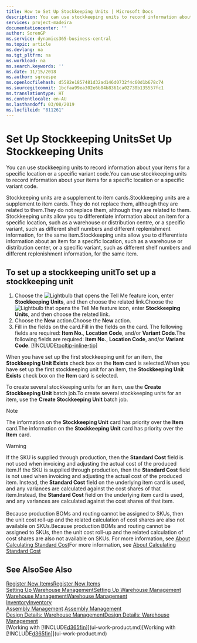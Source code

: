 ```yaml
---
title: How to Set Up Stockkeeping Units | Microsoft Docs
description: You can use stockkeeping units to record information about your items for a specific location or a specific variant code.
services: project-madeira
documentationcenter: ''
author: SorenGP
ms.service: dynamics365-business-central
ms.topic: article
ms.devlang: na
ms.tgt_pltfrm: na
ms.workload: na
ms.search.keywords: ''
ms.date: 11/15/2018
ms.author: sgroespe
ms.openlocfilehash: d5582e1857481d32ad146d0732f4c60d1b678c74
ms.sourcegitcommit: 1bcfaa99ea302e6b84b8361ca02730b135557fc1
ms.translationtype: HT
ms.contentlocale: en-AU
ms.lasthandoff: 03/08/2019
ms.locfileid: "811261"
---
```

# <a name="set-up-stockkeeping-units"></a><span data-ttu-id="5e453-103">Set Up Stockkeeping Units</span><span class="sxs-lookup"><span data-stu-id="5e453-103">Set Up Stockkeeping Units</span></span>
<span data-ttu-id="5e453-104">You can use stockkeeping units to record information about your items for a specific location or a specific variant code.</span><span class="sxs-lookup"><span data-stu-id="5e453-104">You can use stockkeeping units to record information about your items for a specific location or a specific variant code.</span></span>  

 <span data-ttu-id="5e453-105">Stockkeeping units are a supplement to item cards.</span><span class="sxs-lookup"><span data-stu-id="5e453-105">Stockkeeping units are a supplement to item cards.</span></span> <span data-ttu-id="5e453-106">They do not replace them, although they are related to them.</span><span class="sxs-lookup"><span data-stu-id="5e453-106">They do not replace them, although they are related to them.</span></span> <span data-ttu-id="5e453-107">Stockkeeping units allow you to differentiate information about an item for a specific location, such as a warehouse or distribution centre, or a specific variant, such as different shelf numbers and different replenishment information, for the same item.</span><span class="sxs-lookup"><span data-stu-id="5e453-107">Stockkeeping units allow you to differentiate information about an item for a specific location, such as a warehouse or distribution center, or a specific variant, such as different shelf numbers and different replenishment information, for the same item.</span></span>  

## <a name="to-set-up-a-stockkeeping-unit"></a><span data-ttu-id="5e453-108">To set up a stockkeeping unit</span><span class="sxs-lookup"><span data-stu-id="5e453-108">To set up a stockkeeping unit</span></span>  

1.  <span data-ttu-id="5e453-109">Choose the ![Lightbulb that opens the Tell Me feature](media/ui-search/search_small.png "Tell me what you want to do") icon, enter **Stockkeeping Units**, and then choose the related link.</span><span class="sxs-lookup"><span data-stu-id="5e453-109">Choose the ![Lightbulb that opens the Tell Me feature](media/ui-search/search_small.png "Tell me what you want to do") icon, enter **Stockkeeping Units**, and then choose the related link.</span></span>  
2.  <span data-ttu-id="5e453-110">Choose the **New** action.</span><span class="sxs-lookup"><span data-stu-id="5e453-110">Choose the **New** action.</span></span>  
3.  <span data-ttu-id="5e453-111">Fill in the fields on the card.</span><span class="sxs-lookup"><span data-stu-id="5e453-111">Fill in the fields on the card.</span></span> <span data-ttu-id="5e453-112">The following fields are required: **Item No.**, **Location Code**, and/or **Variant Code**.</span><span class="sxs-lookup"><span data-stu-id="5e453-112">The following fields are required: **Item No.**, **Location Code**, and/or **Variant Code**.</span></span> [!INCLUDE[tooltip-inline-tip](includes/tooltip-inline-tip_md.md)]  

<span data-ttu-id="5e453-113">When you have set up the first stockkeeping unit for an item, the **Stockkeeping Unit Exists** check box on the **Item** card is selected.</span><span class="sxs-lookup"><span data-stu-id="5e453-113">When you have set up the first stockkeeping unit for an item, the **Stockkeeping Unit Exists** check box on the **Item** card is selected.</span></span>  

<span data-ttu-id="5e453-114">To create several stockkeeping units for an item, use the **Create Stockkeeping Unit** batch job.</span><span class="sxs-lookup"><span data-stu-id="5e453-114">To create several stockkeeping units for an item, use the **Create Stockkeeping Unit** batch job.</span></span>  

> [!NOTE]  
>  <span data-ttu-id="5e453-115">The information on the **Stockkeeping Unit** card has priority over the **Item** card.</span><span class="sxs-lookup"><span data-stu-id="5e453-115">The information on the **Stockkeeping Unit** card has priority over the **Item** card.</span></span>

> [!Warning]
> <span data-ttu-id="5e453-116">If the SKU is supplied through production, then the **Standard Cost** field is not used when invoicing and adjusting the actual cost of the produced item.</span><span class="sxs-lookup"><span data-stu-id="5e453-116">If the SKU is supplied through production, then the **Standard Cost** field is not used when invoicing and adjusting the actual cost of the produced item.</span></span> <span data-ttu-id="5e453-117">Instead, the **Standard Cost** field on the underlying item card is used, and any variances are calculated against the cost shares of that item.</span><span class="sxs-lookup"><span data-stu-id="5e453-117">Instead, the **Standard Cost** field on the underlying item card is used, and any variances are calculated against the cost shares of that item.</span></span><br /><br />
> <span data-ttu-id="5e453-118">Because production BOMs and routing cannot be assigned to SKUs, then the unit cost roll-up and the related calculation of cost shares are also not available on SKUs.</span><span class="sxs-lookup"><span data-stu-id="5e453-118">Because production BOMs and routing cannot be assigned to SKUs, then the unit cost roll-up and the related calculation of cost shares are also not available on SKUs.</span></span> <span data-ttu-id="5e453-119">For more information, see [About Calculating Standard Cost](finance-about-calculating-standard-cost.md)</span><span class="sxs-lookup"><span data-stu-id="5e453-119">For more information, see [About Calculating Standard Cost](finance-about-calculating-standard-cost.md)</span></span>

## <a name="see-also"></a><span data-ttu-id="5e453-120">See Also</span><span class="sxs-lookup"><span data-stu-id="5e453-120">See Also</span></span>  
[<span data-ttu-id="5e453-121">Register New Items</span><span class="sxs-lookup"><span data-stu-id="5e453-121">Register New Items</span></span>](inventory-how-register-new-items.md)  
[<span data-ttu-id="5e453-122">Setting Up Warehouse Management</span><span class="sxs-lookup"><span data-stu-id="5e453-122">Setting Up Warehouse Management</span></span>](warehouse-setup-warehouse.md)  
[<span data-ttu-id="5e453-123">Warehouse Management</span><span class="sxs-lookup"><span data-stu-id="5e453-123">Warehouse Management</span></span>](warehouse-manage-warehouse.md)  
[<span data-ttu-id="5e453-124">Inventory</span><span class="sxs-lookup"><span data-stu-id="5e453-124">Inventory</span></span>](inventory-manage-inventory.md)  
<span data-ttu-id="5e453-125">[Assembly Management](assembly-assemble-items.md)  </span><span class="sxs-lookup"><span data-stu-id="5e453-125">[Assembly Management](assembly-assemble-items.md)  </span></span>  
[<span data-ttu-id="5e453-126">Design Details: Warehouse Management</span><span class="sxs-lookup"><span data-stu-id="5e453-126">Design Details: Warehouse Management</span></span>](design-details-warehouse-management.md)  
<span data-ttu-id="5e453-127">[Working with [!INCLUDE[d365fin](includes/d365fin_md.md)]](ui-work-product.md)</span><span class="sxs-lookup"><span data-stu-id="5e453-127">[Working with [!INCLUDE[d365fin](includes/d365fin_md.md)]](ui-work-product.md)</span></span>  
